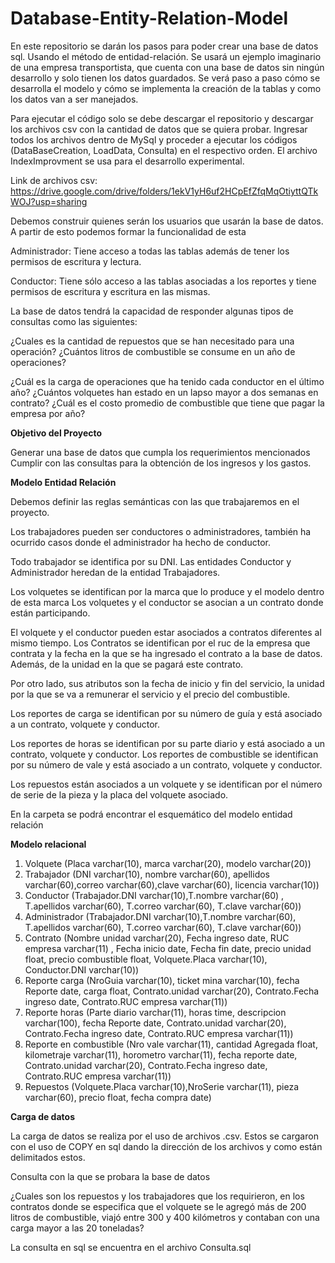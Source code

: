 # Database-Entity-Relation-Model

En este repositorio se darán los pasos para poder crear una base de datos sql. Usando el método de entidad-relación. Se usará un ejemplo imaginario de una empresa transportista, que cuenta con una base de datos sin ningún desarrollo y solo tienen los datos guardados. Se verá paso a paso cómo se desarrolla el modelo y cómo se implementa la creación de la tablas y como los datos van a ser manejados.

Para ejecutar el código solo se debe descargar el repositorio y descargar los archivos csv con la cantidad de datos que se quiera probar. Ingresar todos los archivos dentro de MySql y proceder a ejecutar los códigos (DataBaseCreation, LoadData, Consulta) en el respectivo orden. El archivo IndexImprovment se usa para el desarrollo experimental.

Link de archivos csv: https://drive.google.com/drive/folders/1ekV1yH6uf2HCpEfZfqMqOtiyttQTkWOJ?usp=sharing

Debemos construir quienes serán los usuarios que usarán la base de datos. A partir de esto podemos formar la funcionalidad de esta

Administrador: Tiene acceso a todas las tablas además de tener los permisos de escritura y lectura.

Conductor: Tiene sólo acceso a las tablas asociadas a los reportes y tiene permisos de escritura y escritura en las mismas.

La base de datos tendrá la capacidad de responder algunas tipos de consultas como las siguientes:

¿Cuales es la cantidad de repuestos que se han necesitado para una operación? ¿Cuántos litros de combustible se consume en un año de operaciones?

¿Cuál es la carga de operaciones que ha tenido cada conductor en el último año? ¿Cuántos volquetes han estado en un lapso mayor a dos semanas en contrato? ¿Cuál es el costo promedio de combustible que tiene que pagar la empresa por año?

**Objetivo del Proyecto**

Generar una base de datos que cumpla los requerimientos mencionados Cumplir con las consultas para la obtención de los ingresos y los gastos.

**Modelo Entidad Relación**

Debemos definir las reglas semánticas con las que trabajaremos en el proyecto.

Los trabajadores pueden ser conductores o administradores, también ha ocurrido casos donde el administrador ha hecho de conductor.

Todo trabajador se identifica por su DNI. Las entidades Conductor y Administrador heredan de la entidad Trabajadores.

Los volquetes se identifican por la marca que lo produce y el modelo dentro de esta marca Los volquetes y el conductor se asocian a un contrato donde están participando.

El volquete y el conductor pueden estar asociados a contratos diferentes al mismo tiempo. Los Contratos se identifican por el ruc de la empresa que contrata y la fecha en la que se ha ingresado el contrato a la base de datos. Además, de la unidad en la que se pagará este contrato.

Por otro lado, sus atributos son la fecha de inicio y fin del servicio, la unidad por la que se va a remunerar el servicio y el precio del combustible.

Los reportes de carga se identifican por su número de guía y está asociado a un contrato, volquete y conductor.

Los reportes de horas se identifican por su parte diario y está asociado a un contrato, volquete y conductor. Los reportes de combustible se identifican por su número de vale y está asociado a un contrato, volquete y conductor.

Los repuestos están asociados a un volquete y se identifican por el número de serie de la pieza y la placa del volquete asociado.

En la carpeta se podrá encontrar el esquemático del modelo entidad relación 

**Modelo relacional**

1. Volquete (Placa varchar(10), marca varchar(20), modelo varchar(20))
1. Trabajador (DNI varchar(10), nombre varchar(60), apellidos varchar(60),correo varchar(60),clave varchar(60), licencia varchar(10))
1. Conductor (Trabajador.DNI varchar(10),T.nombre varchar(60) , T.apellidos varchar(60), T.correo varchar(60), T.clave varchar(60))
1. Administrador (Trabajador.DNI varchar(10),T.nombre varchar(60), T.apellidos varchar(60), T.correo varchar(60), T.clave varchar(60))
1. Contrato (Nombre unidad varchar(20), Fecha ingreso date, RUC empresa varchar(11) , Fecha inicio date, Fecha fin date, precio unidad float, precio combustible float, Volquete.Placa varchar(10), Conductor.DNI varchar(10))
1. Reporte carga (NroGuia varchar(10), ticket mina varchar(10), fecha Reporte date, carga float, Contrato.unidad varchar(20), Contrato.Fecha ingreso date, Contrato.RUC empresa varchar(11))
1. Reporte horas (Parte diario varchar(11), horas time, descripcion varchar(100), fecha Reporte date, Contrato.unidad varchar(20), Contrato.Fecha ingreso date, Contrato.RUC empresa varchar(11))
1. Reporte en combustible (Nro vale varchar(11), cantidad Agregada float, kilometraje varchar(11), horometro varchar(11), fecha reporte date, Contrato.unidad varchar(20), Contrato.Fecha ingreso date, Contrato.RUC empresa varchar(11))
1. Repuestos (Volquete.Placa varchar(10),NroSerie varchar(11), pieza varchar(60), precio float, fecha compra date)

**Carga de datos**

La carga de datos se realiza por el uso de archivos .csv. Estos se cargaron con el uso de COPY en sql dando la dirección de los archivos y como están delimitados estos.

Consulta con la que se probara la base de datos

¿Cuales son los repuestos y los trabajadores que los requirieron, en los contratos donde se especifica que el volquete se le agregó más de 200 litros de combustible, viajó entre 300 y 400 kilómetros y contaban con una carga mayor a las 20 toneladas?

La consulta en sql se encuentra en el archivo Consulta.sql



